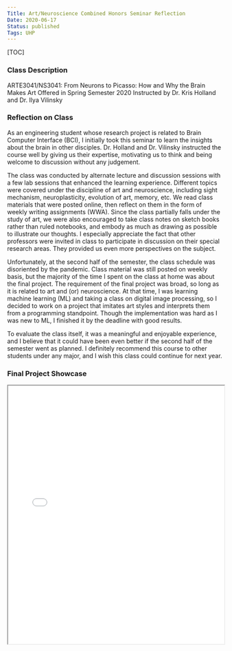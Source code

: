```yaml
---
Title: Art/Neuroscience Combined Honors Seminar Reflection
Date: 2020-06-17
Status: published
Tags: UHP
---
```

[TOC]

### Class Description
ARTE3041/NS3041: From Neurons to Picasso: How and Why the Brain Makes Art
Offered in Spring Semester 2020
Instructed by Dr. Kris Holland and Dr. Ilya Vilinsky

### Reflection on Class
As an engineering student whose research project is related to Brain Computer Interface (BCI), I initially took this seminar to learn the insights about the brain in other disciples. Dr. Holland and Dr. Vilinsky instructed the course well by giving us their expertise, motivating us to think and being welcome to discussion without any judgement. 

The class was conducted by alternate lecture and discussion sessions with a few lab sessions that enhanced the learning experience. Different topics were covered under the discipline of art and neuroscience, including sight mechanism, neuroplasticity, evolution of art, memory, etc. We read class materials that were posted online, then reflect on them in the form of weekly writing assignments (WWA). Since the class partially falls under the study of art, we were also encouraged to take class notes on sketch books rather than ruled notebooks, and embody as much as drawing as possible to illustrate our thoughts. I especially appreciate the fact that other professors were invited in class to participate in discussion on their special research areas. They provided us even more perspectives on the subject.
 
Unfortunately, at the second half of the semester, the class schedule was disoriented by the pandemic. Class material was still posted on weekly basis, but the majority of the time I spent on the class at home was about the final project. The requirement of the final project was broad, so long as it is related to art and (or) neuroscience. At that time, I was learning machine learning (ML) and taking a class on digital image processing, so I decided to work on a project that imitates art styles and interprets them from a programming standpoint. Though the implementation was hard as I was new to ML, I finished it by the deadline with good results.

To evaluate the class itself, it was a meaningful and enjoyable experience, and I believe that it could have been even better if the second half of the semester went as planned. I definitely recommend this course to other students under any major, and I wish this class could continue for next year.

### Final Project Showcase
<iframe src = "/ViewerJS/#../extra/HS_final_project.pdf" height='600' allowfullscreen webkitallowfullscreen style="width:100%;"></iframe>